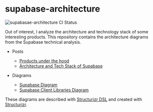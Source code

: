 # supabase-architecture
![supabasae-architecture CI Status](https://github.com/bitsmuggler/supabase-architecture/actions/workflows/publish.yml/badge.svg)

Out of interest, I analyze the architecture and technology stack of some interesting products. This repository contains the architecture diagrams from the Supabase technical analysis.

* Posts
    * [Products under the hood](https://www.workingsoftware.dev/tag/under-the-hood/)
    * [Architecture and Tech Stack of Supabase](https://www.workingsoftware.dev/tech-stack-and-architecture-of-supabase/)

* Diagrams
    * [Supabase Diagram](https://structurizr.com/workspace/75038/diagrams#Supabase)
    * [Supabase Client Libraries Diagram](https://structurizr.com/share/75038/diagrams#Supabase-Clients)

These diagrams are described with [Structurizr DSL](https://github.com/structurizr/dsl/blob/master/docs/language-reference.md) and created with [Structurizr](https://structurizr.com/).